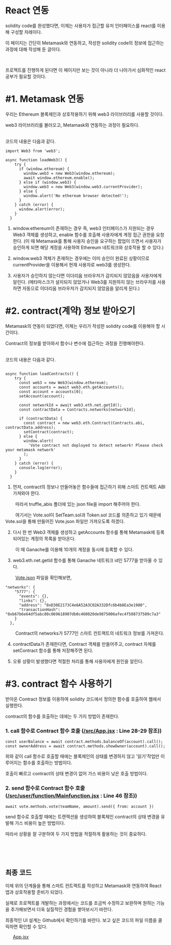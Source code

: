 # React 연동
solidity code를 완성했다면, 이제는 사용자가 접근할 유저 인터페이스를 react를 이용해 구성할 차례이다.

이 페이지는 간단히 Metamask와 연동하고, 작성한 solidity code의 정보에 접근하는 과정에 대해 작성해 둔 글이다.

<br/>

프로젝트를 진행하게 된다면 이 페이지만 보는 것이 아니라 더 나아가서 심화적인 react 공부가 필요할 것이다.

# #1.  Metamask 연동
우리는 Ethereum 블록체인과 상호작용하기 위해 web3 라이브러리를 사용할 것이다. 

web3 라이브러리를 불러오고, Metamask와 연동하는 과정이 필요하다.

<br/>
코드의 내용은 다음과 같다.

```
import Web3 from 'web3';

async function loadWeb3() {
    try {
      if (window.ethereum) {
        window.web3 = new Web3(window.ethereum);
        await window.ethereum.enable();
      } else if (window.web3) {
        window.web3 = new Web3(window.web3.currentProvider);
      } else {
        window.alert('No ethereum browser detected!');
      }
    } catch (error) {
      window.alert(error);
    }
  }
  ```
1. window.ethereum이 존재하는 경우 즉, web3 인터페이스가 지원되는 경우 Web3 객체를 생성하고, enable 함수를 호출해 사용자에게 계정 접근 권한을 요청한다.
(이 때 Metamask를 통해 사용자 승인을 요구하는 팝업이 뜨면서 사용자가 승인하게 되면 해당 계정을 사용하여 Ethereum 네트워크와 상호작용 할 수 있다.)

2. window.web3 객체가 존재하는 경우에는 이미 승인이 완료된 상황이므로 currentProvider을 이용해서 현재 사용자로 web3를 생성한다. 

3. 사용자가 승인하지 않는다면 이더리움 브라우저가 감지되지 않았음을 사용자에게 알린다.
 (메타마스크가 설치되지 않았거나 Web3를 지원하지 않는 브라우저를 사용하면 자동으로 이더리움 브라우저가 감지되지 않았음을 알리게 된다.)


# #2. contract(계약) 정보 받아오기
Metamask의 연동이 되었다면, 이제는 우리가 작성한 solidity code를 이용해야 할 시간이다.

Contract의 정보를 받아와서 함수나 변수에 접근하는 과정을 진행해야한다.

<br/>
코드의 내용은 다음과 같다.

```import Contracts from './truffle_abis/Vote.json';

async function loadContracts() {
    try {
      const web3 = new Web3(window.ethereum);
      const accounts = await web3.eth.getAccounts();
      const account = accounts[0];
      setAccount(account);

      const networkId = await web3.eth.net.getId();
      const contractData = Contracts.networks[networkId];

      if (contractData) {
        const contract = new web3.eth.Contract(Contracts.abi, contractData.address);
        setContract(contract);
      } else {
        window.alert(
          'Vote contract not deployed to detect network! Please check your metamask network'
        );
      }
    } catch (error) {
      console.log(error);
    }
  }
```
1. 먼저, contract의 정보나 만들어놓은 함수들에 접근하기 위해 스마트 컨트랙트 ABI 가져와야 한다.
   
&nbsp;&nbsp;&nbsp;&nbsp;&nbsp;&nbsp;&nbsp;&nbsp;따라서 truffle_abis 폴더에 있는 json file을 import 해주어야 한다.

&nbsp;&nbsp;&nbsp;&nbsp;&nbsp;&nbsp;&nbsp;&nbsp;여기서는 Vote.sol이 SetTeam.sol과 Token.sol 코드를 의존하고 있기 때문에 Vote.sol을 통해 만들어진 Vote.json 파일만 가져오도록 하겠다.


2. 다시 한 번 Web3 객체를 생성하고 getAccounts 함수를 통해 Metamask에 등록되어있는 계정의 목록을 받아온다.

&nbsp;&nbsp;&nbsp;&nbsp;&nbsp;&nbsp;&nbsp;&nbsp;이 때 Ganache를 이용해 10개의 계정을 동시에 등록할 수 있다.

3. web3.eth.net.getId 함수를 통해 Ganache 네트워크 id인 5777을 받아올 수 있다.
   
&nbsp;&nbsp;&nbsp;&nbsp;&nbsp;&nbsp;&nbsp;&nbsp;[Vote.json](https://github.com/Minkun00/Betting/blob/master/src/truffle_abis/Vote.json) 파일을 확인해보면, 


```
"networks": {
    "5777": {
      "events": {},
      "links": {},
      "address": "0xD30E2173C4e6A52A3C02A332Dfc6b4b8Ea3e1980",
      "transactionHash": "0xb67b6e64df5abc80c069618907db0c460020de9875006afec4f508737509c7a3"
    }
  },
```

&nbsp;&nbsp;&nbsp;&nbsp;&nbsp;&nbsp;&nbsp;&nbsp;Contract의 networks가 5777인 스마트 컨트랙트의 네트워크 정보를 가져온다.

4. contractData가 존재한다면, Contract 객체를 만들어주고, contract 자체를 setContract 함수를 통해 저장해주면 된다.

5. 오류 상황이 발생했다면 적절한 처리를 통해 사용자에게 원인을 알린다.


# #3. contract 함수 사용하기
받아온 Contract 정보를 이용하여 solidity 코드에서 정의한 함수를 호출하여 웹에서 실행한다.

contract의 함수를 호출하는 데에는 두 가지 방법이 존재한다.

### 1. call 함수로 Contract 함수 호출 ([/src/App.jsx](https://github.com/Minkun00/Betting/blob/master/src/App.jsx) : Line 28-29 참조))
```
const userBalance = await contract.methods.balanceOf(account).call();
const ownerAddress = await contract.methods.showOwner(account).call();
```
위와 같이 call 함수로 호출할 때에는 블록체인의 상태를 변경하지 않고 '읽기'작업만 이루어지는 함수를 호출하는 방법이다.

호출이 빠르고 contract의 상태 변경이 없어 가스 비용이 낮은 호출 방법이다.

### 2. send 함수로 Contract 함수 호출 ([/src/user/function/Mainfunction.jsx](https://github.com/Minkun00/Betting/blob/master/src/user/function/Mainfunction.jsx) : Line 46 참조))
```
await vote.methods.vote(teamName, amount).send({ from: account })
```
send 함수로 호출할 때에는 트랜잭션을 생성하여 블록체인 contract의 상태 변경을 유발해 가스 비용이 높은 방법이다.


따라서 상황을 잘 구분하여 두 가지 방법을 적절하게 활용하는 것이 중요하다.

<br/><br/><br/>
## 최종 코드
이제 위의 단계들을 통해 스마트 컨트랙트를 작성하고 Metamask와 연동하여 React 앱과 상호작용할 준비가 되었다.

실제로 프로젝트를 개발하는 과정에서는 코드를 조금씩 수정하고 보완하며 원하는 기능을 추가해보면서 더욱 실질적인 경험을 쌓아보시기 바란다.

최종적인 UI 설계는 Github에서 확인하기를 바란다. 보고 싶은 코드의 파일 이름을 클릭하면 확인할 수 있다.
<ul>

[App.jsx](https://github.com/Minkun00/Betting/blob/master/src/App.jsx)

<ul>
